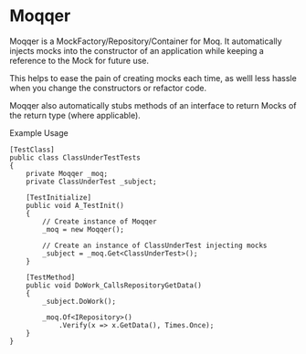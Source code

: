 # Moqqer

Moqqer is a MockFactory/Repository/Container for Moq. It automatically injects mocks into the constructor of an application while keeping a reference to the Mock for future use.

This helps to ease the pain of creating mocks each time, as welll less hassle when you change the constructors or refactor code.

Moqqer also automatically stubs methods of an interface to return Mocks of the return type (where applicable).

Example Usage

    [TestClass]
    public class ClassUnderTestTests
    {
        private Moqqer _moq;
        private ClassUnderTest _subject;

        [TestInitialize]
        public void A_TestInit()
        {
            // Create instance of Moqqer
            _moq = new Moqqer();
            
            // Create an instance of ClassUnderTest injecting mocks
            _subject = _moq.Get<ClassUnderTest>();
        }

        [TestMethod]
        public void DoWork_CallsRepositoryGetData()
        {
            _subject.DoWork();

            _moq.Of<IRepository>()
                .Verify(x => x.GetData(), Times.Once);
        }
    }
